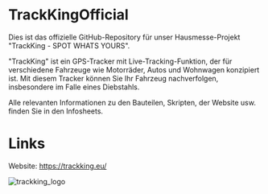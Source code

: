 # TrackKingOfficial
Dies ist das offizielle GitHub-Repository für unser Hausmesse-Projekt "TrackKing - SPOT WHATS YOURS".

"TrackKing" ist ein GPS-Tracker mit Live-Tracking-Funktion, der für verschiedene Fahrzeuge wie Motorräder, Autos und Wohnwagen konzipiert ist. Mit diesem Tracker können Sie Ihr Fahrzeug nachverfolgen, insbesondere im Falle eines Diebstahls.

Alle relevanten Informationen zu den Bauteilen, Skripten, der Website usw. finden Sie in den Infosheets.

# Links
Website: https://trackking.eu/

![trackking_logo](https://trackking.eu/assets/images/logo.png)
